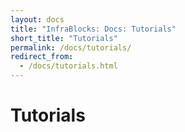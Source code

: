 ```yaml
---
layout: docs
title: "InfraBlocks: Docs: Tutorials"
short_title: "Tutorials"
permalink: /docs/tutorials/
redirect_from:
  - /docs/tutorials.html
---
```

# Tutorials
